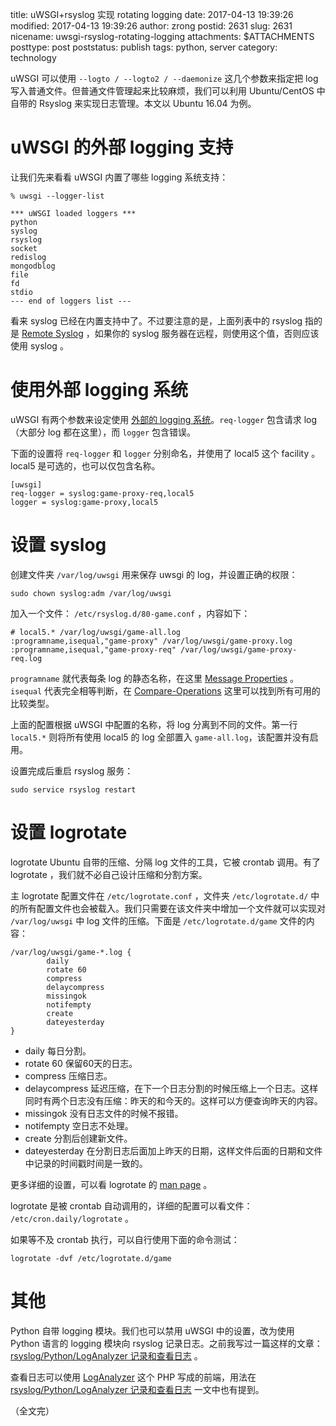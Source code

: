 title: uWSGI+rsyslog 实现 rotating logging
date: 2017-04-13 19:39:26
modified: 2017-04-13 19:39:26
author: zrong
postid: 2631
slug: 2631
nicename: uwsgi-rsyslog-rotating-logging
attachments: $ATTACHMENTS
posttype: post
poststatus: publish
tags: python, server
category: technology

uWSGI 可以使用 `--logto / --logto2 / --daemonize` 这几个参数来指定把 log 写入普通文件。但普通文件管理起来比较麻烦，我们可以利用 Ubuntu/CentOS 中自带的 Rsyslog 来实现日志管理。本文以 Ubuntu 16.04 为例。<!--more-->

# uWSGI 的外部 logging 支持

让我们先来看看 uWSGI 内置了哪些 logging 系统支持：

```
% uwsgi --logger-list

*** uWSGI loaded loggers ***
python
syslog
rsyslog
socket
redislog
mongodblog
file
fd
stdio
--- end of loggers list ---
```

看来 syslog 已经在内置支持中了。不过要注意的是，上面列表中的 rsyslog 指的是 [Remote Syslog][7] ，如果你的 syslog 服务器在远程，则使用这个值，否则应该使用 syslog 。

# 使用外部 logging 系统

uWSGI 有两个参数来设定使用 [外部的 logging 系统][2]。`req-logger` 包含请求 log（大部分 log 都在这里），而 `logger` 包含错误。

下面的设置将 `req-logger` 和 `logger` 分别命名，并使用了 local5 这个 facility 。local5 是可选的，也可以仅包含名称。

```
[uwsgi]
req-logger = syslog:game-proxy-req,local5
logger = syslog:game-proxy,local5
```

# 设置 syslog

创建文件夹 `/var/log/uwsgi` 用来保存 uwsgi 的 log，并设置正确的权限： 

``` shell
sudo chown syslog:adm /var/log/uwsgi
```

加入一个文件： `/etc/rsyslog.d/80-game.conf` ，内容如下：

```
# local5.* /var/log/uwsgi/game-all.log
:programname,isequal,"game-proxy" /var/log/uwsgi/game-proxy.log
:programname,isequal,"game-proxy-req" /var/log/uwsgi/game-proxy-req.log
```

`programname` 就代表每条 log 的静态名称，在这里 [Message Properties][3] 。`isequal` 代表完全相等判断，在 [Compare-Operations][4] 这里可以找到所有可用的比较类型。

上面的配置根据 uWSGI 中配置的名称，将 log 分离到不同的文件。第一行 `local5.*` 则将所有使用 local5 的 log 全部置入 `game-all.log`，该配置并没有启用。

设置完成后重启 rsyslog 服务： 

``` shell
sudo service rsyslog restart
```

# 设置 logrotate

logrotate Ubuntu 自带的压缩、分隔 log 文件的工具，它被 crontab 调用。有了 logrotate ，我们就不必自己设计压缩和分割方案。

主 logrotate 配置文件在 `/etc/logrotate.conf` ，文件夹 `/etc/logrotate.d/` 中的所有配置文件也会被载入。我们只需要在该文件夹中增加一个文件就可以实现对 `/var/log/uwsgi` 中 log 文件的压缩。下面是 `/etc/logrotate.d/game` 文件的内容：

```
/var/log/uwsgi/game-*.log {
        daily
        rotate 60
        compress
        delaycompress
        missingok
        notifempty
        create
        dateyesterday
}
```

- daily 每日分割。
- rotate 60 保留60天的日志。
- compress 压缩日志。
- delaycompress 延迟压缩，在下一个日志分割的时候压缩上一个日志。这样同时有两个日志没有压缩：昨天的和今天的。这样可以方便查询昨天的内容。
- missingok 没有日志文件的时候不报错。
- notifempty 空日志不处理。
- create 分割后创建新文件。
- dateyesterday 在分割日志后面加上昨天的日期，这样文件后面的日期和文件中记录的时间戳时间是一致的。

更多详细的设置，可以看 logrotate 的 [man page][5] 。

logrotate 是被 crontab 自动调用的，详细的配置可以看文件： `/etc/cron.daily/logrotate` 。

如果等不及 crontab 执行，可以自行使用下面的命令测试：

``` shell
logrotate -dvf /etc/logrotate.d/game
```

# 其他

Python 自带 logging 模块。我们也可以禁用 uWSGI 中的设置，改为使用 Python 语言的 logging 模块向 rsyslog 记录日志。之前我写过一篇这样的文章：[rsyslog/Python/LogAnalyzer 记录和查看日志][1] 。

查看日志可以使用 [LogAnalyzer][6] 这个 PHP 写成的前端，用法在 [rsyslog/Python/LogAnalyzer 记录和查看日志][1] 一文中也有提到。

（全文完）

[1]: http://zengrong.net/post/2222.htm
[2]: http://uwsgi.readthedocs.io/en/latest/Logging.html#pluggable-loggers
[3]: http://www.rsyslog.com/doc/v8-stable/configuration/properties.html#message-properties
[4]: http://www.rsyslog.com/doc/v8-stable/configuration/filters.html?#compare-operations
[5]: https://linux.die.net/man/8/logrotate
[6]: http://loganalyzer.adiscon.com/
[7]: https://uwsgi-docs.readthedocs.io/en/latest/Logging.html#logging-to-remote-syslog
